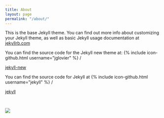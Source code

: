 ```yaml
---
title: About
layout: page
permalink: "/about/"
---
```



This is the base Jekyll theme. You can find out more info about customizing your Jekyll theme, as well as basic Jekyll usage documentation at 
<a href="http://jekyllrb.com/">jekyllrb.com</a>

You can find the source code for the Jekyll new theme at:
{% include icon-github.html username="jglovier" %} /

<a href="https://github.com/jglovier/jekyll-new">jekyll-new</a>

You can find the source code for Jekyll at
{% include icon-github.html username="jekyll" %} /

<a href="https://github.com/jekyll/jekyll">jekyll</a>
<p class=""><br></p>
<img src="{{ site.baseurl }}/forestryio/images/beach.jpg" style="float: left;">